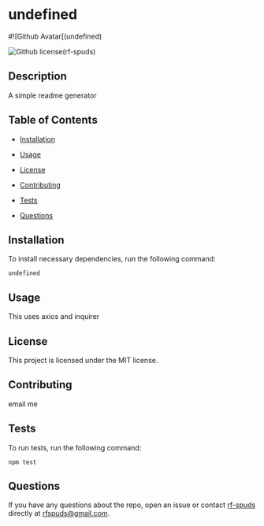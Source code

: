 
# undefined

#![Github Avatar[(undefined)

![Github license](https://imgshields.io/badge/license-MIT-blue.svg)(rf-spuds)

## Description

A simple readme generator

## Table of Contents 

* [Installation](#installation)

* [Usage](#usage)

* [License](#license)

* [Contributing](#contributing)

* [Tests](#tests)

* [Questions](#questions)

## Installation

To install necessary dependencies, run the following command:

```
undefined
```

## Usage

This uses axios and inquirer

## License

This project is licensed under the MIT license.
  
## Contributing

email me

## Tests

To run tests, run the following command:

```
npm test
```

## Questions

If you have any questions about the repo, open an issue or contact [rf-spuds](undefined) directly at rfspuds@gmail.com.

